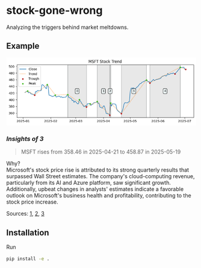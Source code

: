 # stock-gone-wrong

Analyzing the triggers behind market meltdowns.

## Example

![MSFT stock](assets/msft-6mo.png)

### *Insights of 3*

> MSFT rises from 358.46 in 2025-04-21 to 458.87 in 2025-05-19

Why?  
Microsoft's stock price rise is attributed to its strong quarterly results that surpassed Wall Street estimates. The company's cloud-computing revenue, particularly from its AI and Azure platform, saw significant growth. Additionally, upbeat changes in analysts' estimates indicate a favorable outlook on Microsoft's business health and profitability, contributing to the stock price increase.

Sources: [1](https://www.tastylive.com/news-insights/microsoft-msft-earnings-preview-ai-growth-market-uncertainty), [2](https://www.nasdaq.com/articles/microsoft-msft-beats-stock-market-upswing-what-investors-need-know-0), [3](https://www.investopedia.com/why-microsoft-stock-had-one-of-its-best-post-earnings-days-in-a-decade-11726613)

## Installation

Run

```bash
pip install -e .
```
